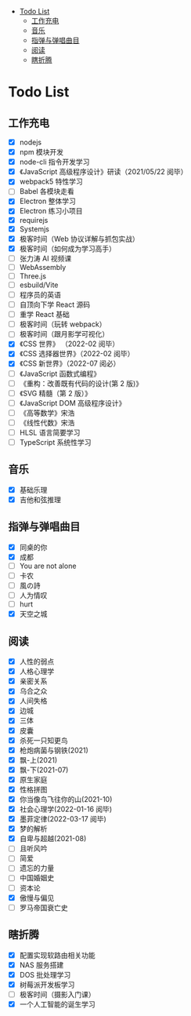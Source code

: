 <!-- START doctoc generated TOC please keep comment here to allow auto update -->
<!-- DON'T EDIT THIS SECTION, INSTEAD RE-RUN doctoc TO UPDATE -->


- [Todo List](#todo-list)
  - [工作充电](#%E5%B7%A5%E4%BD%9C%E5%85%85%E7%94%B5)
  - [音乐](#%E9%9F%B3%E4%B9%90)
  - [指弹与弹唱曲目](#%E6%8C%87%E5%BC%B9%E4%B8%8E%E5%BC%B9%E5%94%B1%E6%9B%B2%E7%9B%AE)
  - [阅读](#%E9%98%85%E8%AF%BB)
  - [瞎折腾](#%E7%9E%8E%E6%8A%98%E8%85%BE)

<!-- END doctoc generated TOC please keep comment here to allow auto update -->

# Todo List

## 工作充电

- [x] nodejs
- [x] npm 模块开发
- [x] node-cli 指令开发学习
- [x] 《JavaScript 高级程序设计》研读（2021/05/22 阅毕）
- [x] webpack5 特性学习
- [ ] Babel 各模块走看
- [x] Electron 整体学习
- [x] Electron 练习小项目
- [x] requirejs
- [x] Systemjs
- [x] 极客时间（Web 协议详解与抓包实战）
- [x] 极客时间（如何成为学习高手）
- [ ] 张力涛 AI 视频课
- [ ] WebAssembly
- [ ] Three.js
- [ ] esbuild/Vite
- [ ] 程序员的英语
- [ ] 自顶向下学 React 源码
- [ ] 重学 React 基础
- [ ] 极客时间（玩转 webpack）
- [ ] 极客时间（跟月影学可视化）
- [x] 《CSS 世界》 （2022-02 阅毕）
- [x] 《CSS 选择器世界》（2022-02 阅毕）
- [x] 《CSS 新世界》（2022-07 阅必）
- [ ] 《JavaScript 函数式编程》
- [ ] 《重构：改善既有代码的设计(第 2 版)》
- [ ] 《SVG 精髓（第 2 版）》
- [ ] 《JavaScript DOM 高级程序设计》
- [ ] 《高等数学》宋浩
- [ ] 《线性代数》宋浩
- [ ] HLSL 语言简要学习
- [ ] TypeScript 系统性学习

## 音乐

- [x] 基础乐理
- [x] 吉他和弦推理

## 指弹与弹唱曲目

- [x] 同桌的你
- [x] 成都
- [ ] You are not alone
- [ ] 卡农
- [ ] 風の詩
- [ ] 人为情叹
- [ ] hurt
- [x] 天空之城

## 阅读

- [x] 人性的弱点
- [x] 人格心理学
- [x] 亲密关系
- [x] 乌合之众
- [x] 人间失格
- [x] 边城
- [x] 三体
- [x] 皮囊
- [x] 杀死一只知更鸟
- [x] 枪炮病菌与钢铁(2021)
- [x] 飘-上(2021)
- [x] 飘-下(2021-07)
- [x] 原生家庭
- [x] 性格拼图
- [x] 你当像鸟飞往你的山(2021-10)
- [x] 社会心理学(2022-01-16 阅毕)
- [x] 墨菲定律(2022-03-17 阅毕)
- [x] 梦的解析
- [x] 自卑与超越(2021-08)
- [ ] 且听风吟
- [ ] 简爱
- [ ] 遗忘的力量
- [ ] 中国婚姻史
- [ ] 资本论
- [x] 傲慢与偏见
- [ ] 罗马帝国衰亡史

## 瞎折腾

- [x] 配置实现软路由相关功能
- [x] NAS 服务搭建
- [x] DOS 批处理学习
- [x] 树莓派开发板学习
- [ ] 极客时间（摄影入门课）
- [x] 一个人工智能的诞生学习
